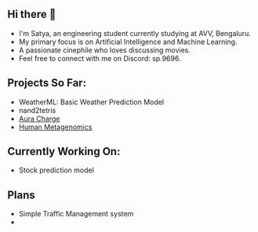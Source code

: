 ## Hi there 👋
- I'm Satya, an engineering student currently studying at AVV, Bengaluru.
- My primary focus is on Artificial Intelligence and Machine Learning.
- A passionate cinephile who loves discussing movies.
- Feel free to connect with me on Discord: sp.9696.

## Projects So Far:
- WeatherML: Basic Weather Prediction Model
- nand2tetris
- [Aura Charge](https://github.com/Ekansh-K/Aura_Charger_IEE/tree/Satya's-branch)
- [Human Metagenomics](https://github.com/Ekansh-K/Human_Metagenomics_IBD_Project/tree/Satya's-Branch/dataset)
## Currently Working On:
- Stock prediction model
## Plans 
- Simple Traffic Management system
- 
